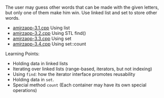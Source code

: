 The user may guess other words that can be made with the given letters, but only one of them make him win. Use linked list and set to store other words.

* [amirzapp-3.1.cpp](#) Using list
* [amirzapp-3.2.cpp](#) Using STL find()
* [amirzapp-3.3.cpp](#) Using set
* [amirzapp-3.4.cpp](#) Using set::count

Learning Points:
* Holding data in linked lists
* Iterating over linked lists (range-based, iterators, but not indexing)
* Using `find`: how the iterator interface promotes reusability
* Holding data in `set`. 
* Special method `count` (Each container may have its own special operations)